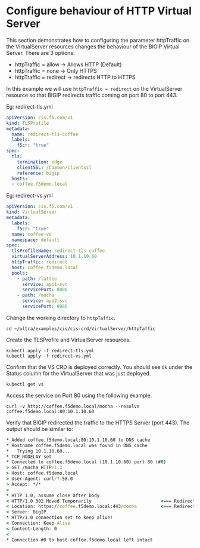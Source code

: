 # Configure behaviour of HTTP Virtual Server

This section demonstrates how to configuring the parameter httpTraffic on the VirtualServer resources changes the behaviour of the BIGIP Virtual Server.
There are 3 options:

 - httpTraffic = allow -> Allows HTTP (Default)
 - httpTraffic = none  -> Only HTTPS
 - httpTraffic = redirect -> redirects HTTP to HTTPS

In this example we will use `httpTraffic = redirect` on the VirtualServer resource so that BIGIP redirects traffic coming on port 80 to port 443.


Eg: redirect-tls.yml
```yml
apiVersion: cis.f5.com/v1
kind: TLSProfile
metadata:
  name: redirect-tls-coffee
  labels:
    f5cr: "true"
spec:
  tls:
    termination: edge
    clientSSL: /Common/clientssl
    reference: bigip
  hosts:
  - coffee.f5demo.local
```

Eg: redirect-vs.yml
```yml
apiVersion: cis.f5.com/v1
kind: VirtualServer
metadata:
  labels:
    f5cr: "true"
  name: coffee-vs
  namespace: default
spec:
  tlsProfileName: redirect-tls-coffee
  virtualServerAddress: 10.1.10.60
  httpTraffic: redirect
  host: coffee.f5demo.local
  pools:
    - path: /lattee
      service: app1-svc
      servicePort: 8080
    - path: /mocha
      service: app2-svc
      servicePort: 8080

```

Change the working directory to `httpTaffic`.
```
cd ~/oltra/examples/cis/cis-crd/VirtualServer/httpTaffic
```

Create the TLSProfile and VirtualServer resources.
```
kubectl apply -f redirect-tls.yml
kubectl apply -f redirect-vs.yml
```

Confirm that the VS CRD is deployed correctly. You should see `Ok` under the Status column for the VirtualServer that was just deployed.
```
kubectl get vs 
```

Access the service on Port 80 using the following example. 
```
curl -v http://coffee.f5demo.local/mocha --resolve coffee.f5demo.local:80:10.1.10.60
```

Verify that BIGIP redirected the traffic to the HTTPS Server (port 443). The output should be similar to:

```cmd
* Added coffee.f5demo.local:80:10.1.10.60 to DNS cache
* Hostname coffee.f5demo.local was found in DNS cache
*   Trying 10.1.10.60...
* TCP_NODELAY set
* Connected to coffee.f5demo.local (10.1.10.60) port 80 (#0)
> GET /mocha HTTP/1.1
> Host: coffee.f5demo.local
> User-Agent: curl/7.58.0
> Accept: */*
> 
* HTTP 1.0, assume close after body
< HTTP/1.0 302 Moved Temporarily                          <=== Redirect 302
< Location: https://coffee.f5demo.local:443/mocha         <=== Redirect Location Header
< Server: BigIP
* HTTP/1.0 connection set to keep alive!
< Connection: Keep-Alive
< Content-Length: 0
< 
* Connection #0 to host coffee.f5demo.local left intact
```
